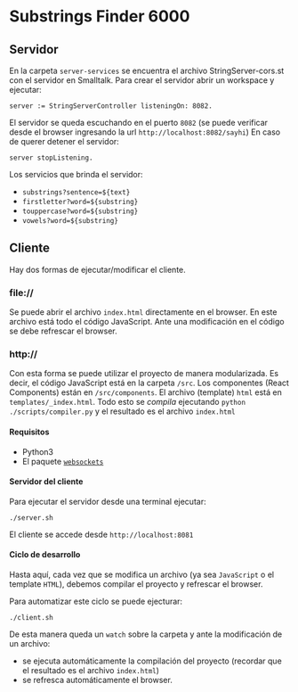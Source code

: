 # Substrings Finder 6000

## Servidor

En la carpeta `server-services` se encuentra el archivo StringServer-cors.st con el servidor en Smalltalk. Para crear el servidor abrir un workspace y ejecutar:

```smalltalk
server := StringServerController listeningOn: 8082.
```

El servidor se queda escuchando en el puerto `8082` (se puede verificar desde el browser ingresando la url `http://localhost:8082/sayhi`)
En caso de querer detener el servidor:

```smalltalk
server stopListening.
```

Los servicios que brinda el servidor:
- `substrings?sentence=${text}`
- `firstletter?word=${substring}`
- `touppercase?word=${substring}`
- `vowels?word=${substring}`

## Cliente
Hay dos formas de ejecutar/modificar el cliente.

### file://
Se puede abrir el archivo `index.html` directamente en el browser. En este archivo está todo el código JavaScript.
Ante una modificación en el código se debe refrescar el browser.

### http://
Con esta forma se puede utilizar el proyecto de manera modularizada. Es decir, el código JavaScript está en la carpeta `/src`. Los componentes (React Components) están en `/src/components`. El archivo (template) `html` está en `templates/_index.html`.
Todo esto se _compila_ ejecutando `python ./scripts/compiler.py` y el resultado es el archivo `index.html`

#### Requisitos
- Python3
- El paquete [`websockets`](https://websockets.readthedocs.io/en/stable/intro.html)

#### Servidor del cliente
Para ejecutar el servidor desde una terminal ejecutar:
```shell-session
./server.sh
```
El cliente se accede desde `http://localhost:8081`

#### Ciclo de desarrollo
Hasta aquí, cada vez que se modifica un archivo (ya sea `JavaScript` o el template `HTML`), debemos compilar el proyecto y refrescar el browser.

Para automatizar este ciclo se puede ejecturar:

```shell-session
./client.sh
```

De esta manera queda un `watch` sobre la carpeta y ante la modificación de un archivo:
- se ejecuta automáticamente la compilación del proyecto (recordar que el resultado es el archivo `index.html`)
- se refresca automáticamente el browser.

